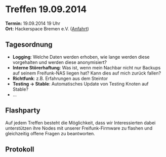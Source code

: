 # Treffen 19.09.2014

**Termin:** 19.09.2014 19 Uhr
<br>
**Ort:** Hackerspace Bremen e.V. ([Anfahrt](https://www.hackerspace-bremen.de/anfahrt/))

## Tagesordnung
* **Logging**: Welche Daten werden erhoben, wie lange werden diese vorgehalten und werden diese anonymisiert?
* **Interne Störerhaftung**: Was ist, wenn mein Nachbar nicht nur Backups auf seinem Freifunk-NAS liegen hat? Kann dies auf mich zurück fallen?
* **Richtfunk**: z.B. Erfahrungen aus dem Steintor
* **Testing -> Stable**: Automatisches Update von Testing Knoten auf Stable?
* ...

## Flashparty 
Auf jedem Treffen besteht die Möglichkeit, dass wir Interessierten dabei unterstützen ihre Nodes mit unserer Freifunk-Firmware zu flashen und gleichzeitig offene Fragen zu beantworten.

## Protokoll

